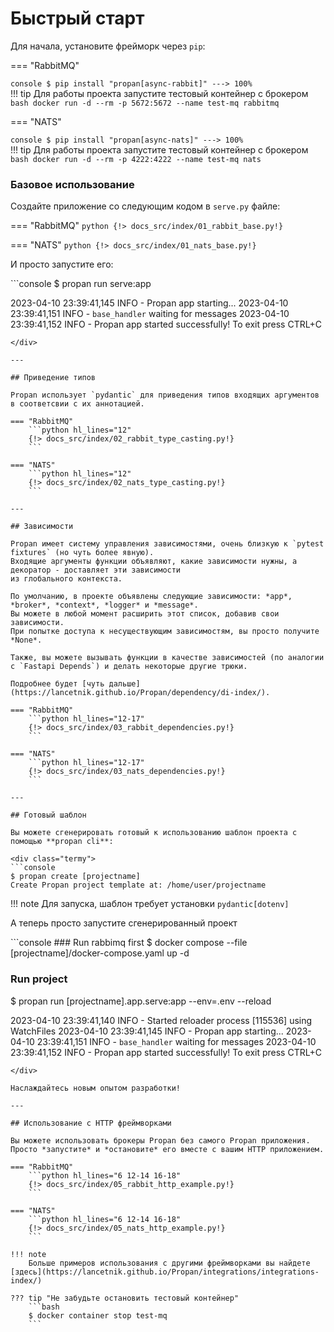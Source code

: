# Быстрый старт

Для начала, установите фрейморк через `pip`:

=== "RabbitMQ"
    <div class="termy">
    ```console
    $ pip install "propan[async-rabbit]"
    ---> 100%
    ```
    </div>
    !!! tip
        Для работы проекта запустите тестовый контейнер с брокером
        ```bash
        docker run -d --rm -p 5672:5672 --name test-mq rabbitmq
        ```

=== "NATS"
    <div class="termy">
    ```console
    $ pip install "propan[async-nats]"
    ---> 100%
    ```
    </div>
    !!! tip
        Для работы проекта запустите тестовый контейнер с брокером
        ```bash
        docker run -d --rm -p 4222:4222 --name test-mq nats
        ```

### Базовое использование

Создайте приложение со следующим кодом в `serve.py` файле:

=== "RabbitMQ"
    ```python
    {!> docs_src/index/01_rabbit_base.py!}
    ```

=== "NATS"
    ```python
    {!> docs_src/index/01_nats_base.py!}
    ```

И просто запустите его:

<div class="termy">
```console
$ propan run serve:app

2023-04-10 23:39:41,145 INFO     - Propan app starting...
2023-04-10 23:39:41,151 INFO     - `base_handler` waiting for messages
2023-04-10 23:39:41,152 INFO     - Propan app started successfully! To exit press CTRL+C
```
</div>

---

## Приведение типов

Propan использует `pydantic` для приведения типов входящих аргументов в соответсвии с их аннотацией.

=== "RabbitMQ"
    ```python hl_lines="12"
    {!> docs_src/index/02_rabbit_type_casting.py!}
    ```

=== "NATS"
    ```python hl_lines="12"
    {!> docs_src/index/02_nats_type_casting.py!}
    ```

---

## Зависимости

Propan имеет систему управления зависимостями, очень близкую к `pytest fixtures` (но чуть более явную).
Входящие аргументы функции объявляют, какие зависимости нужны, а декоратор - доставляет эти зависимости
из глобального контекста.

По умолчанию, в проекте объявлены следующие зависимости: *app*, *broker*, *context*, *logger* и *message*.
Вы можете в любой момент расширить этот список, добавив свои зависимости.
При попытке доступа к несуществующим зависимостям, вы просто получите *None*.

Также, вы можете вызывать функции в качестве зависимостей (по аналогии с `Fastapi Depends`) и делать некоторые другие трюки.

Подробнее будет [чуть дальше](https://lancetnik.github.io/Propan/dependency/di-index/).

=== "RabbitMQ"
    ```python hl_lines="12-17"
    {!> docs_src/index/03_rabbit_dependencies.py!}
    ```

=== "NATS"
    ```python hl_lines="12-17"
    {!> docs_src/index/03_nats_dependencies.py!}
    ```

---

## Готовый шаблон

Вы можете сгенерировать готовый к использованию шаблон проекта с помощью **propan cli**:

<div class="termy">
```console
$ propan create [projectname]
Create Propan project template at: /home/user/projectname
```
</div>

!!! note
    Для запуска, шаблон требует установки `pydantic[dotenv]`

А теперь просто запустите сгенерированный проект

<div class="termy">
```console
### Run rabbimq first
$ docker compose --file [projectname]/docker-compose.yaml up -d

### Run project
$ propan run [projectname].app.serve:app --env=.env --reload

2023-04-10 23:39:41,140 INFO     - Started reloader process [115536] using WatchFiles
2023-04-10 23:39:41,145 INFO     - Propan app starting...
2023-04-10 23:39:41,151 INFO     - `base_handler` waiting for messages
2023-04-10 23:39:41,152 INFO     - Propan app started successfully! To exit press CTRL+C
```
</div>

Наслаждайтесь новым опытом разработки!

---

## Использование с HTTP фреймворками

Вы можете использовать брокеры Propan без самого Propan приложения.
Просто *запустите* и *остановите* его вместе с вашим HTTP приложением.

=== "RabbitMQ"
    ```python hl_lines="6 12-14 16-18"
    {!> docs_src/index/05_rabbit_http_example.py!}
    ```

=== "NATS"
    ```python hl_lines="6 12-14 16-18"
    {!> docs_src/index/05_nats_http_example.py!}
    ```

!!! note
    Больше примеров использования с другими фреймворками вы найдете [здесь](https://lancetnik.github.io/Propan/integrations/integrations-index/)

??? tip "Не забудьте остановить тестовый контейнер"
    ```bash
    $ docker container stop test-mq
    ```